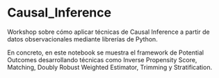 # Causal_Inference
Workshop sobre cómo aplicar técnicas de Causal Inference a partir de datos observacionales mediante librerías de Python. 

En concreto, en este notebook se muestra el framework de Potential Outcomes desarrollando técnicas como Inverse Propensity Score, Matching, Doubly Robust Weighted Estimator, Trimming y Stratification.
